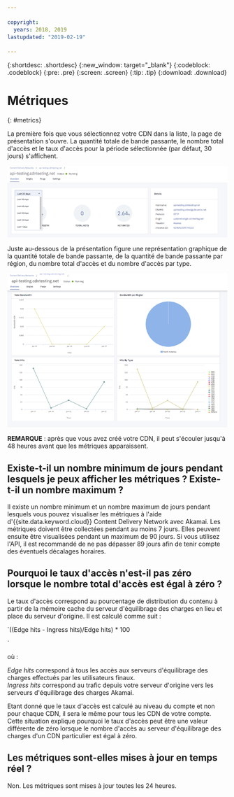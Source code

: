 ```yaml
---

copyright:
  years: 2018, 2019
lastupdated: "2019-02-19"

---
```


{:shortdesc: .shortdesc}
{:new_window: target="_blank"}
{:codeblock: .codeblock}
{:pre: .pre}
{:screen: .screen}
{:tip: .tip}
{:download: .download}

# Métriques
{: #metrics}

La première fois que vous sélectionnez votre CDN dans la liste, la page de présentation s'ouvre. La quantité totale de bande passante, le nombre total d'accès et le taux d'accès pour la période sélectionnée (par défaut, 30 jours) s'affichent.

  ![Présentation des métriques](images/metrics-overview.png)

Juste au-dessous de la présentation figure une représentation graphique de la quantité totale de bande passante, de la quantité de bande passante par région, du nombre total d'accès et du nombre d'accès par type.

  ![Graphiques de métriques](images/metrics-graphs.png)

**REMARQUE** : après que vous avez créé votre CDN, il peut s'écouler jusqu'à 48 heures avant que les métriques apparaissent.

## Existe-t-il un nombre minimum de jours pendant lesquels je peux afficher les métriques ? Existe-t-il un nombre maximum ?

Il existe un nombre minimum et un nombre maximum de jours pendant lesquels vous pouvez visualiser les métriques à l'aide d'{{site.data.keyword.cloud}} Content Delivery Network avec Akamai. Les métriques doivent être collectées pendant au moins 7 jours. Elles peuvent ensuite être visualisées pendant un maximum de 90 jours. Si vous utilisez l'API, il est recommandé de ne pas dépasser 89 jours afin de tenir compte des éventuels décalages horaires.

## Pourquoi le taux d'accès n'est-il pas zéro lorsque le nombre total d'accès est égal à zéro ?
Le taux d'accès correspond au pourcentage de distribution du contenu à partir de la mémoire cache du serveur d'équilibrage des charges en lieu et place du serveur d'origine. Il est calculé comme suit :

`((Edge hits - Ingress hits)/Edge hits) * 100

`

où :

_Edge hits_ correspond à tous les accès aux serveurs d'équilibrage des charges effectués par les utilisateurs finaux.  
_Ingress hits_ correspond au trafic depuis votre serveur d'origine vers les serveurs d'équilibrage des charges Akamai.

Etant donné que le taux d'accès est calculé au niveau du compte et non pour chaque CDN, il sera le même pour tous les CDN de votre compte. Cette situation explique pourquoi le taux d'accès peut être une valeur différente de zéro lorsque le nombre d'accès au serveur d'équilibrage des charges d'un CDN particulier est égal à zéro.

## Les métriques sont-elles mises à jour en temps réel ?

Non. Les métriques sont mises à jour toutes les 24 heures.
